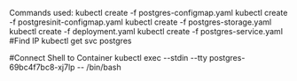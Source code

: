 Commands used:
kubectl create -f postgres-configmap.yaml
kubectl create -f postgresinit-configmap.yaml
kubectl create -f postgres-storage.yaml
kubectl create -f deployment.yaml
kubectl create -f postgres-service.yaml
#Find IP
kubectl get svc postgres

#Connect Shell to Container
kubectl exec --stdin --tty postgres-69bc4f7bc8-xj7lp -- /bin/bash
